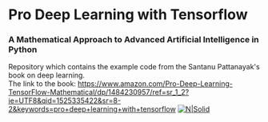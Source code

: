 # Pro Deep Learning with Tensorflow
### A Mathematical Approach to Advanced Artificial Intelligence in Python
Repository which contains the example code from the Santanu Pattanayak's book on deep learning.  
The link to the book: https://www.amazon.com/Pro-Deep-Learning-TensorFlow-Mathematical/dp/1484230957/ref=sr_1_2?ie=UTF8&qid=1525335422&sr=8-2&keywords=pro+deep+learning+with+tensorflow
[![N|Solid](https://cldup.com/dTxpPi9lDf.thumb.png)](https://nodesource.com/products/nsolid)
